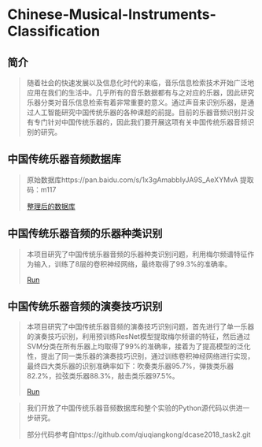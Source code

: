 # Chinese-Musical-Instruments-Classification

## 简介

> 随着社会的快速发展以及信息化时代的来临，音乐信息检索技术开始广泛地应用在我们的生活中。几乎所有的音乐数据都有与之对应的乐器，因此研究乐器分类对音乐信息检索有着非常重要的意义。通过声音来识别乐器，是通过人工智能研究中国传统乐器的各种课题的前提。目前的乐器音频识别并没有专门针对中国传统乐器的，因此我们要开展这项有关中国传统乐器音频识别的研究。

## 中国传统乐器音频数据库

> 原始数据库https://pan.baidu.com/s/1x3gAmabbIyJA9S_AeXYMvA 提取码：m117
>
> [整理后的数据库](data.xlsx)

## 中国传统乐器音频的乐器种类识别

> 本项目研究了中国传统乐器音频的乐器种类识别问题，利用梅尔频谱特征作为输入，训练了8层的卷积神经网络，最终取得了99.3%的准确率。
>
> [Run](work1)

## 中国传统乐器音频的演奏技巧识别

> 本项目研究了中国传统乐器音频的演奏技巧识别问题，首先进行了单一乐器的演奏技巧识别，利用预训练ResNet模型提取梅尔频谱的特征，然后通过SVM分类在所有乐器上均取得了99%的准确率，接着为了提高模型的泛化性，提出了同一类乐器的演奏技巧识别，通过训练卷积神经网络进行实现，最终四大类乐器的识别准确率如下：吹奏类乐器95.7%，弹拨类乐器82.2%，拉弦类乐器88.3%，敲击类乐器97.5%。
>
> [Run](work2)



> 我们开放了中国传统乐器音频数据库和整个实验的Python源代码以供进一步研究。
>
> 部分代码参考自https://github.com/qiuqiangkong/dcase2018_task2.git